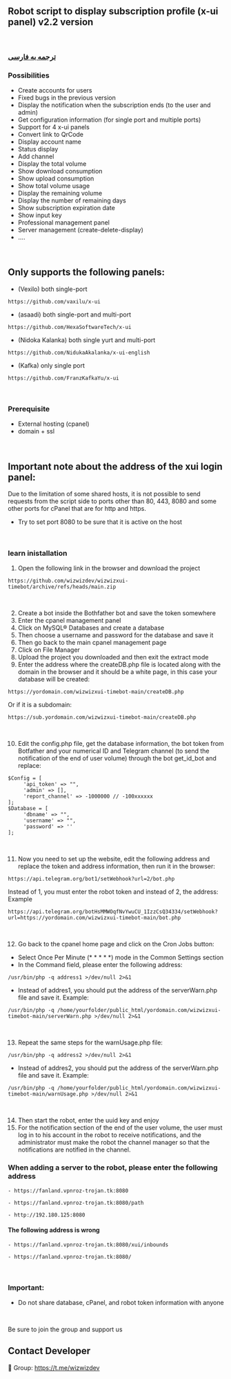 ## Robot script to display subscription profile (x-ui panel) v2.2 version

<br>

### [ترجمه به فارسی](README-persian.md)


### Possibilities

- Create accounts for users
- Fixed bugs in the previous version
- Display the notification when the subscription ends (to the user and admin)
- Get configuration information (for single port and multiple ports)
- Support for 4 x-ui panels
- Convert link to QrCode
- Display account name
- Status display
- Add channel
- Display the total volume
- Show download consumption
- Show upload consumption
- Show total volume usage
- Display the remaining volume
- Display the number of remaining days
- Show subscription expiration date
- Show input key
- Professional management panel
- Server management (create-delete-display)
-  ....

<br>

## Only supports the following panels:

- (Vexilo) both single-port
````
https://github.com/vaxilu/x-ui
````

- (asaadi) both single-port and multi-port

````
https://github.com/HexaSoftwareTech/x-ui
````

- (Nidoka Kalanka) both single yurt and multi-port

````
https://github.com/NidukaAkalanka/x-ui-english
````


- (Kafka) only single port

````
https://github.com/FranzKafkaYu/x-ui
````


<br>


### Prerequisite

- External hosting (cpanel)
- domain + ssl



<br>

## Important note about the address of the xui login panel:
Due to the limitation of some shared hosts, it is not possible to send requests from the script side to ports other than 80, 443, 8080 and some other ports for cPanel that are for http and https.
- Try to set port 8080 to be sure that it is active on the host

<br>

### learn inistallation

1. Open the following link in the browser and download the project
````
https://github.com/wizwizdev/wizwizxui-timebot/archive/refs/heads/main.zip
````

<br>

2. Create a bot inside the Bothfather bot and save the token somewhere
3. Enter the cpanel management panel
4. Click on MySQL® Databases and create a database
5. Then choose a username and password for the database and save it
6. Then go back to the main cpanel management page
7. Click on File Manager
8. Upload the project you downloaded and then exit the extract mode
9. Enter the address where the createDB.php file is located along with the domain in the browser and it should be a white page, in this case your database will be created:

````
https://yordomain.com/wizwizxui-timebot-main/createDB.php
````
Or if it is a subdomain:
````
https://sub.yordomain.com/wizwizxui-timebot-main/createDB.php
````


<br>


10. Edit the config.php file, get the database information, the bot token from Botfather and your numerical ID and Telegram channel (to send the notification of the end of user volume) through the bot get_id_bot and replace:
````
$Config = [
     'api_token' => "",
     'admin' => [],
     'report_channel' => -1000000 // -100xxxxxx
];
$Database = [
     'dbname' => "",
     'username' => "",
     'password' => ''
];
````

<br>


11. Now you need to set up the website, edit the following address and replace the token and address information, then run it in the browser:
````
https://api.telegram.org/bot1/setWebhook?url=2/bot.php
````
Instead of 1, you must enter the robot token and instead of 2, the address: Example
````
https://api.telegram.org/botHsMMWOqfNvYwuCU_1IzzCsQ34334/setWebhook?url=https://yordomain.com/wizwizxui-timebot-main/bot.php
````

<br>

12. Go back to the cpanel home page and click on the Cron Jobs button:
- Select Once Per Minute (* * * * *) mode in the Common Settings section
- In the Command field, please enter the following address:
````
/usr/bin/php -q address1 >/dev/null 2>&1
````
- Instead of addres1, you should put the address of the serverWarn.php file and save it. Example:
````
/usr/bin/php -q /home/yourfolder/public_html/yordomain.com/wizwizxui-timebot-main/serverWarn.php >/dev/null 2>&1
````

<br>


13. Repeat the same steps for the warnUsage.php file:
````
/usr/bin/php -q address2 >/dev/null 2>&1
````
- Instead of addres2, you should put the address of the serverWarn.php file and save it. Example:
````
/usr/bin/php -q /home/yourfolder/public_html/yordomain.com/wizwizxui-timebot-main/warnUsage.php >/dev/null 2>&1
````

<br>



14. Then start the robot, enter the uuid key and enjoy
15. For the notification section of the end of the user volume, the user must log in to his account in the robot to receive notifications, and the administrator must make the robot the channel manager so that the notifications are notified in the channel.



### When adding a server to the robot, please enter the following address
````
- https://fanland.vpnroz-trojan.tk:8080
````

````
- https://fanland.vpnroz-trojan.tk:8080/path
````

````
- http://192.180.125:8080
````

#### The following address is wrong
````
- https://fanland.vpnroz-trojan.tk:8080/xui/inbounds
````

````
- https://fanland.vpnroz-trojan.tk:8080/
````


<br>

### Important:

- Do not share database, cPanel, and robot token information with anyone

<br>


Be sure to join the group and support us

## Contact Developer
💎 Group: https://t.me/wizwizdev
